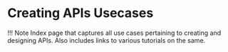 # Creating APIs Usecases

!!! Note
    Index page that captures all use cases pertaining to creating and designing APIs. Also includes links to various tutorials on the same.